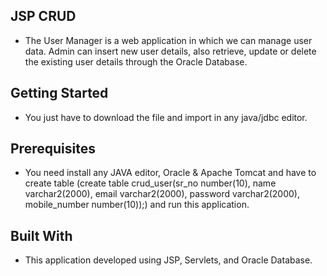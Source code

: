 ## JSP CRUD
* The User Manager is a web application in which we can manage user data. Admin can insert new user details, also retrieve, update or delete the existing user details through the Oracle Database.

## Getting Started
* You just have to download the file and import in any java/jdbc editor.

## Prerequisites
* You need install any JAVA editor, Oracle & Apache Tomcat and have to create table (create table crud_user(sr_no number(10), name varchar2(2000), email varchar2(2000), password varchar2(2000), mobile_number number(10));) and run this application.

## Built With
*  This application developed using JSP, Servlets, and Oracle Database.